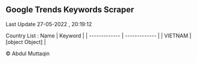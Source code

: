 

## Google Trends Keywords Scraper 
 
Last Update 27-05-2022 , 20:19:12

Country List :
 Name  | Keyword |
| ------------- | ------------- |
| VIETNAM | [object Object] |



© Abdul Muttaqin 
